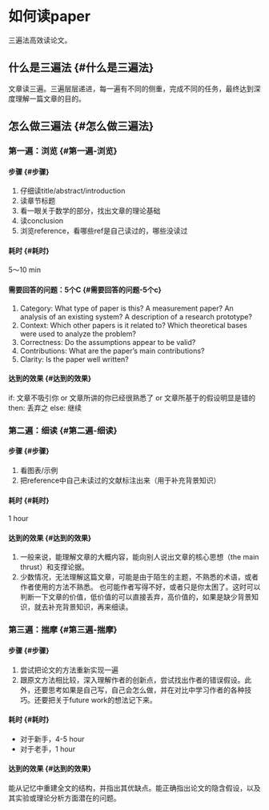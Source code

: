 # 如何读paper


三遍法高效读论文。


## 什么是三遍法 {#什么是三遍法}

文章读三遍。三遍层层递进，每一遍有不同的侧重，完成不同的任务，最终达到深度理解一篇文章的目的。


## 怎么做三遍法 {#怎么做三遍法}


### 第一遍：浏览 {#第一遍-浏览}


#### 步骤 {#步骤}

1.  仔细读title/abstract/introduction
2.  读章节标题
3.  看一眼关于数学的部分，找出文章的理论基础
4.  读conclusion
5.  浏览reference，看哪些ref是自己读过的，哪些没读过


#### 耗时 {#耗时}

5～10 min


#### 需要回答的问题：5个C {#需要回答的问题-5个c}

1.  Category: What type of paper is this? A measurement paper? An analysis of an existing system? A description of a research prototype?
2.  Context: Which other papers is it related to? Which theoretical bases were used to analyze the problem?
3.  Correctness: Do the assumptions appear to be valid?
4.  Contributions: What are the paper’s main contributions?
5.  Clarity: Is the paper well written?


#### 达到的效果 {#达到的效果}

if:
  文章不吸引你 or 文章所讲的你已经很熟悉了 or 文章所基于的假设明显是错的
then:
  丢弃之
else:
  继续


### 第二遍：细读 {#第二遍-细读}


#### 步骤 {#步骤}

1.  看图表/示例
2.  把reference中自己未读过的文献标注出来（用于补充背景知识）


#### 耗时 {#耗时}

1 hour


#### 达到的效果 {#达到的效果}

1.  一般来说，能理解文章的大概内容，能向别人说出文章的核心思想（the main thrust）和支撑论据。
2.  少数情况，无法理解这篇文章，可能是由于陌生的主题，不熟悉的术语，或者作者使用的方法不熟悉。 也可能作者写得不好，或者只是你太困了。这时可以判断一下文章的价值，低价值的可以直接丢弃，高价值的，如果是缺少背景知识，就去补充背景知识，再来细读。


### 第三遍：揣摩 {#第三遍-揣摩}


#### 步骤 {#步骤}

1.  尝试把论文的方法重新实现一遍
2.  跟原文方法相比较，深入理解作者的创新点，尝试找出作者的错误假设。此外，还要思考如果是自己写，自己会怎么做，并在对比中学习作者的各种技巧。还要把关于future work的想法记下来。


#### 耗时 {#耗时}

-   对于新手，4-5 hour
-   对于老手，1 hour


#### 达到的效果 {#达到的效果}

能从记忆中重建全文的结构，并指出其优缺点。能正确指出论文的隐含假设，以及其实验或理论分析方面潜在的问题。

